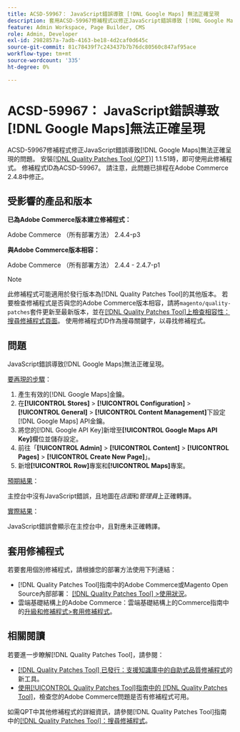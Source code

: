```yaml
---
title: ACSD-59967： JavaScript錯誤導致 [!DNL Google Maps] 無法正確呈現
description: 套用ACSD-59967修補程式以修正JavaScript錯誤導致 [!DNL Google Maps] 無法正確呈現的Adobe Commerce問題。
feature: Admin Workspace, Page Builder, CMS
role: Admin, Developer
exl-id: 2982857a-7adb-4163-be18-4d2caf0d645c
source-git-commit: 81c78439f7c243437b7b76dc80560c847af95ace
workflow-type: tm+mt
source-wordcount: '335'
ht-degree: 0%

---
```


# ACSD-59967： JavaScript錯誤導致[!DNL Google Maps]無法正確呈現

ACSD-59967修補程式修正JavaScript錯誤導致[!DNL Google Maps]無法正確呈現的問題。 安裝[[!DNL Quality Patches Tool (QPT)]](https://experienceleague.adobe.com/en/docs/commerce-knowledge-base/kb/announcements/commerce-announcements/magento-quality-patches-released-new-tool-to-self-serve-quality-patches) 1.1.51時，即可使用此修補程式。 修補程式ID為ACSD-59967。 請注意，此問題已排程在Adobe Commerce 2.4.8中修正。

## 受影響的產品和版本

**已為Adobe Commerce版本建立修補程式：**

Adobe Commerce （所有部署方法） 2.4.4-p3

**與Adobe Commerce版本相容：**

Adobe Commerce （所有部署方法） 2.4.4 - 2.4.7-p1

>[!NOTE]
>
>此修補程式可能適用於發行版本為[!DNL Quality Patches Tool]的其他版本。 若要檢查修補程式是否與您的Adobe Commerce版本相容，請將`magento/quality-patches`套件更新至最新版本，並在[[!DNL Quality Patches Tool]上檢查相容性：搜尋修補程式頁面](https://experienceleague.adobe.com/tools/commerce-quality-patches/index.html)。 使用修補程式ID作為搜尋關鍵字，以尋找修補程式。

## 問題

JavaScript錯誤導致[!DNL Google Maps]無法正確呈現。

<u>要再現的步驟</u>：

1. 產生有效的[!DNL Google Maps]金鑰。
1. 在&#x200B;**[!UICONTROL Stores]** > **[!UICONTROL Configuration]** > **[!UICONTROL General]** > **[!UICONTROL Content Management]**&#x200B;下設定[!DNL Google Maps] API金鑰。
1. 將您的[!DNL Google API Key]新增至&#x200B;**[!UICONTROL Google Maps API Key]**&#x200B;欄位並儲存設定。
1. 前往「**[!UICONTROL Admin]** > **[!UICONTROL Content]** > **[!UICONTROL Pages]** > **[!UICONTROL Create New Page]**」。
1. 新增&#x200B;**[!UICONTROL Row]**&#x200B;專案和&#x200B;**[!UICONTROL Maps]**&#x200B;專案。

<u>預期結果</u>：

主控台中沒有JavaScript錯誤，且地圖在&#x200B;*店面*&#x200B;和&#x200B;*管理員*&#x200B;上正確轉譯。

<u>實際結果</u>：

JavaScript錯誤會顯示在主控台中，且對應未正確轉譯。

## 套用修補程式

若要套用個別修補程式，請根據您的部署方法使用下列連結：

* [!DNL Quality Patches Tool]指南中的Adobe Commerce或Magento Open Source內部部署： [[!DNL Quality Patches Tool] >使用狀況](/help/tools/quality-patches-tool/usage.md)。
* 雲端基礎結構上的Adobe Commerce：雲端基礎結構上的Commerce指南中的[升級和修補程式>套用修補程式](https://experienceleague.adobe.com/docs/commerce-cloud-service/user-guide/develop/upgrade/apply-patches.html)。

## 相關閱讀

若要進一步瞭解[!DNL Quality Patches Tool]，請參閱：

* [[!DNL Quality Patches Tool] 已發行：支援知識庫中的自助式品質修補程式](https://experienceleague.adobe.com/en/docs/commerce-knowledge-base/kb/announcements/commerce-announcements/magento-quality-patches-released-new-tool-to-self-serve-quality-patches)的新工具。
* [使用[!UICONTROL Quality Patches Tool]指南中的 [!DNL Quality Patches Tool]](/help/tools/quality-patches-tool/patches-available-in-qpt/check-patch-for-magento-issue-with-magento-quality-patches.md)，檢查您的Adobe Commerce問題是否有修補程式可用。


如需QPT中其他修補程式的詳細資訊，請參閱[!DNL Quality Patches Tool]指南中的[[!DNL Quality Patches Tool]：搜尋修補程式](https://experienceleague.adobe.com/tools/commerce-quality-patches/index.html)。
